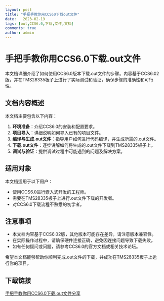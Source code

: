 ```yaml
---
layout: post
title: "手把手教你用CCS60下载out文件"
date:   2023-02-19
tags: [out,CCS6.0,下载,文件,文档]
comments: true
author: admin
---
```

# 手把手教你用CCS6.0下载.out文件

本文档详细介绍了如何使用CCS6.0版本下载.out文件的步骤。内容基于CCS6.02版，并在TMS28335板子上进行了实际测试和验证，确保步骤的准确性和可行性。

## 文档内容概述

本文档主要包含以下内容：

1. **环境准备**：介绍CCS6.0的安装和配置要求。
2. **项目导入**：详细说明如何导入已有的项目文件。
3. **编译与生成.out文件**：指导用户如何进行代码编译，并生成所需的.out文件。
4. **下载.out文件**：逐步讲解如何将生成的.out文件下载到TMS28335板子上。
5. **调试与验证**：提供调试过程中可能遇到的问题及解决方案。

## 适用对象

本文档适用于以下用户：

- 使用CCS6.0进行嵌入式开发的工程师。
- 需要在TMS28335板子上进行.out文件下载的开发者。
- 对CCS6.0下载流程不熟悉的初学者。

## 注意事项

- 本文档内容基于CCS6.02版，其他版本可能存在差异，请注意版本兼容性。
- 在实际操作过程中，请确保硬件连接正确，避免因连接问题导致下载失败。
- 如有任何疑问或问题，请参考CCS6.0的官方文档或相关技术论坛。

希望本文档能够帮助你顺利完成.out文件的下载，并成功在TMS28335板子上运行你的项目。

## 下载链接

[手把手教你用CCS6.0下载.out文件分享](https://pan.quark.cn/s/62a3100a92e8)